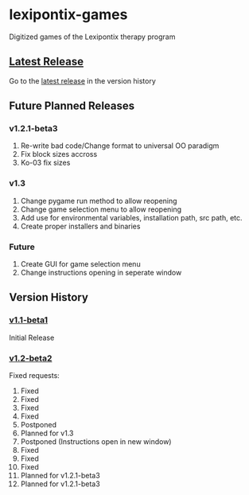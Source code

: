 # lexipontix-games
Digitized games of the Lexipontix therapy program

## [Latest Release](#v12-beta2)
Go to the [latest release](#v12-beta2) in the version history

## Future Planned Releases
### v1.2.1-beta3
1. Re-write bad code/Change format to universal OO paradigm
2. Fix block sizes accross
3. Ko-03 fix sizes
### v1.3
1. Change pygame run method to allow reopening
2. Change game selection menu to allow reopening
3. Add use for environmental variables, installation path, src path, etc.
4. Create proper installers and binaries
### Future
1. Create GUI for game selection menu
2. Change instructions opening in seperate window

## Version History
### [v1.1-beta1](https://github.com/frank20a/lexipontix-games/releases/tag/v1.1-beta.1)
Initial Release
### [v1.2-beta2](https://github.com/frank20a/lexipontix-games/releases/tag/v1.2-beta2)
Fixed requests:
1. Fixed
2. Fixed
3. Fixed
4. Fixed
5. Postponed
6. Planned for v1.3
7. Postponed (Instructions open in new window)
8. Fixed
9. Fixed
10. Fixed
11. Planned for v1.2.1-beta3
12. Planned for v1.2.1-beta3

